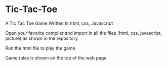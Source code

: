 # Tic-Tac-Toe
A Tic Tac Toe Game Written In html, css, Javascript

Open your favorite compiler and import in all the files (html, css, javascript, picture) as shown in the repository

Run the html file to play the game

Game rules is shown on the top of the web page

